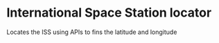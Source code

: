 # International Space Station locator
 
Locates the ISS using APIs to fins the latitude and longitude
